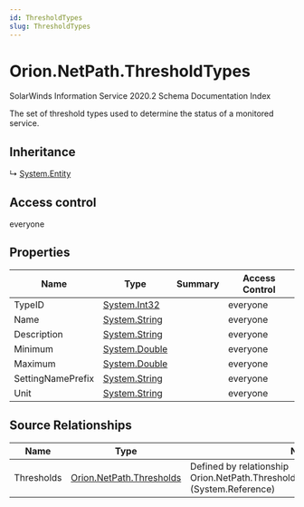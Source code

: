 ```yaml
---
id: ThresholdTypes
slug: ThresholdTypes
---
```


# Orion.NetPath.ThresholdTypes

SolarWinds Information Service 2020.2 Schema Documentation Index

The set of threshold types used to determine the status of a monitored service.

## Inheritance

↳ [System.Entity](./../System/Entity)

## Access control

everyone

## Properties

| Name | Type | Summary | Access Control |
| ------ | ------ | ------ | ------ |
| TypeID | [System.Int32](https://docs.microsoft.com/en-us/dotnet/api/system.int32) |  | everyone |
| Name | [System.String](https://docs.microsoft.com/en-us/dotnet/api/system.string) |  | everyone |
| Description | [System.String](https://docs.microsoft.com/en-us/dotnet/api/system.string) |  | everyone |
| Minimum | [System.Double](https://docs.microsoft.com/en-us/dotnet/api/system.double) |  | everyone |
| Maximum | [System.Double](https://docs.microsoft.com/en-us/dotnet/api/system.double) |  | everyone |
| SettingNamePrefix | [System.String](https://docs.microsoft.com/en-us/dotnet/api/system.string) |  | everyone |
| Unit | [System.String](https://docs.microsoft.com/en-us/dotnet/api/system.string) |  | everyone |

## Source Relationships

| Name | Type | Notes |
| ------ | ------ | ------ |
| Thresholds | [Orion.NetPath.Thresholds](./../Orion.NetPath/Thresholds) | Defined by relationship Orion.NetPath.ThresholdTypesReferencesThresholds (System.Reference) |

